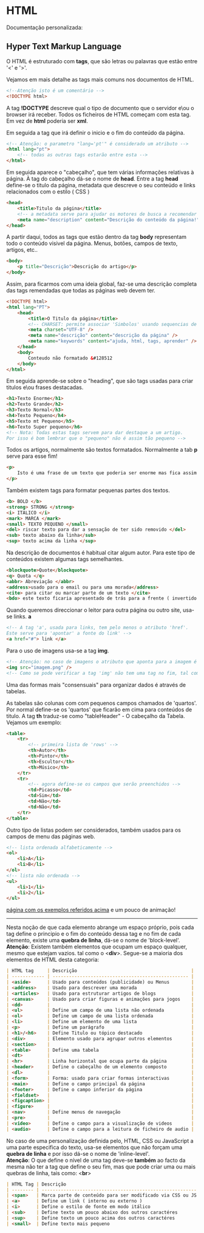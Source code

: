 # HTML

Documentação personalizada:

## Hyper Text Markup Language

O HTML é estruturado com <b>tags</b>, que são letras ou palavras que estão entre '<' e '>'.

Vejamos em mais detalhe as tags mais comuns nos documentos de HTML.

```html
<!--Atenção isto é um comentário -->
<!DOCTYPE html>
```

A tag <b>!DOCTYPE</b> descreve qual o tipo de documento que o servidor e\ou o browser irá receber.
Todos os ficheiros de HTML começam com esta tag. Em vez de <b>html</b> poderia ser <b>xml</b>.

Em seguida a tag que irá definir o inicio e o fim do conteúdo da página.

```html
<!-- Atenção: o parametro "lang='pt'" é considerado um atributo -->
<html lang="pt">
	<!-- todas as outras tags estarão entre esta -->
</html>
```

Em seguida aparece o "cabeçalho", que tem várias informações relativas à página.
À tag do cabeçalho dá-se o nome de <b>head</b>.
Entre a tag <b> head</b> define-se o titulo da página, metadata que descreve o seu conteúdo e links relacionados com o estilo ( CSS )

```html
<head>
	<title>Titulo da página</title>
	<!-- a metadata serve para ajudar os motores de busca a recomendar conteúdos -->
	<meta name="description" content="Descrição do conteúdo da página!" />
</head>
```

A partir daqui, todos as tags que estão dentro da tag <b>body</b> representam todo o conteúdo visivel da página.
Menus, botões, campos de texto, artigos, etc..

```html
<body>
	<p title="Descrição">Descrição do artigo</p>
</body>
```

Assim, para ficarmos com uma ideia global, faz-se uma descrição completa das tags remendadas que todas as páginas web devem ter.

```html
<!DOCTYPE html>
<html lang="PT">
	<head>
		<title>O Titulo da página</title>
		<!-- CHARSET: permite associar 'Simbolos' usando sequencias de caractéres &reg -->
		<meta charset="UTF-8" />
		<meta name="descrição" content="descrição da página" />
		<meta name="keywords" content="ajuda, html, tags, aprender" />
	</head>
	<body>
		Conteudo não formatado &#128512
	</body>
</html>
```

Em seguida aprende-se sobre o "heading", que são tags usadas para criar titulos e\ou frases destacadas.

```html
<h1>Texto Enorme</h1>
<h2>Texto Grande</h2>
<h3>Texto Normal</h3>
<h4>Texto Pequeno</h4>
<h5>Texto mt Pequeno</h5>
<h6>Texto Super pequeno</h6>
<!-- Nota: Todas estas tags servem para dar destaque a um artigo. 
Por isso é bom lembrar que o "pequeno" não é assim tão pequeno -->
```

Todos os artigos, normalmente são textos formatados. Normalmente a tab <b>p</b> serve para esse fim!

```html
<p>
	Isto é uma frase de um texto que poderia ser enorme mas fica assim curtinho!
</p>
```

Também existem tags para formatar pequenas partes dos textos.

```html
<b> BOLD </b>
<strong> STRONG </strong>
<i> ITALICO </i>
<mark> MARCA </mark>
<small> TEXTO PEQUENO </small>
<del> riscar texto para dar a sensação de ter sido removido </del>
<sub> texto abaixo da linha</sub>
<sup> texto acima da linha </sup>
```

Na descrição de documentos é habitual citar algum autor. Para este tipo de conteúdos existem algumas tags semelhantes.

```html
<blockquote>Quote</blockquote>
<q> Quota </q>
<abbr> Abreviação </abbr>
<address>usado para o email ou para uma morada</address>
<cite> para citar ou marcar parte de um texto </cite>
<bdo> este texto ficaria apresentado de trás para a frente ( invertido ) </bdo>
```

Quando queremos direccionar o leitor para outra página ou outro site, usa-se links. <b>a</b>

```html
<!-- A tag 'a', usada para links, tem pelo menos o atributo 'href'.
Este serve para 'apontar' a fonte do link' -->
<a href="#"> link </a>
```

Para o uso de imagens usa-se a tag <b>img</b>.

```html
<!-- Atençáo: no caso de imagens o atributo que aponta para a imagem é o 'src' - source -->
<img src="imagem.png" />
<!-- Como se pode verificar a tag 'img' não tem uma tag no fim, tal como a maioria das restantes tags! -->
```

Uma das formas mais "consensuais" para organizar dados é através de tabelas.

As tabelas são colunas com com pequenos campos chamados de 'quartos'.
Por normal define-se os 'quartos' que ficarão em cima para conteúdos de titulo.
A tag <b>th</b> traduz-se como "tableHeader" - O cabeçalho da Tabela.
Vejamos um exemplo:

```html
<table>
	<tr>
		<!-- primeira lista de 'rows' -->
		<th>Autor</th>
		<th>Pintor</th>
		<th>Escultor</th>
		<th>Músico</th>
	</tr>
	<tr>
		<!-- agora define-se os campos que serão preenchidos -->
		<td>Picasso</td>
		<td>Sim</td>
		<td>Não</td>
		<td>Não</td>
	</tr>
</table>
```

Outro tipo de listas podem ser considerados, também usados para os campos de menu das páginas web.

```html
<!-- lista ordenada alfabeticamente -->
<ol>
	<li>A</li>
	<li>B</li>
</ol>
<!-- lista não ordenada -->
<ul>
	<li>1</li>
	<li>2</li>
</ul>
```

[página com os exemplos referidos acima](./exemplos/html_texto/html-exemplo-formatar-text.html) e um pouco de animação!

<hr>

Nesta noção de que cada elemento abrange um espaço próprio, pois cada tag define o principio e o fim do conteúdo dessa
tag e no fim de cada elemento, existe uma <b>quebra de linha</b>, dá-se o nome de 'block-level'.
<br><b>Atenção</b>: Existem também elementos que ocupam um espaço qualquer, mesmo que estejam vazios. tal como o <<b>div</b>>.
Segue-se a maioria dos elementos de HTML desta categoria:

```markdown
| HTML tag     | Descrição                                          |
| ------------ | -------------------------------------------------- |
| <aside>      | Usado para conteúdos (publicidade) ou Menus        |
| <address>    | Usado para descrever uma morada                    |
| <articles>   | Usado para estruturar artigos de blogs             |
| <canvas>     | Usado para criar figuras e animações para jogos    |
| <dd>         |                                                    |
| <ul>         | Define um campo de uma lista não ordenada          |
| <ol>         | Define um campo de uma lista ordenada              |
| <li>         | Define um elemento de uma lista                    |
| <p>          | Define um parágrafo                                |
| <h1>/<h6>    | Define Titulo ou tópico destacado                  |
| <div>        | Elemento usado para agrupar outros elementos       |
| <section>    |                                                    |
| <table>      | Define uma tabela                                  |
| <dt>         |                                                    |
| <hr>         | Linha horizontal que ocupa parte da página         |
| <header>     | Define o cabeçalho de um elemento composto         |
| <dl>         |                                                    |
| <form>       | Forma: usado para criar formas interactivas        |
| <main>       | Define o campo principal da página                 |
| <footer>     | Define o campo inferior da página                  |
| <fieldset>   |                                                    |
| <figcaption> |                                                    |
| <figure>     |                                                    |
| <nav>        | Define menus de navegação                          |
| <pre>        |                                                    |
| <video>      | Define o campo para a visualização de videos       |
| <audio>      | Define o campo para a leitura de ficheiro de audio |
```

No caso de uma personalização definida pelo, HTML, CSS ou JavaScript a uma parte especifica do texto,
usa-se elementos que não forçam uma <b> quebra de linha</b> e por isso dá-se o nome de 'inline-level'.
<br><b>Atenção</b>: O que define o nível de uma tag deve-se <b>também</b> ao facto da mesma não ter a tag que define o seu fim,
mas que pode criar uma ou mais quebras de linha, tais como: <<b>br</b>>

```markdown
| HTML Tag | Descrição                                                 |
| -------- | --------------------------------------------------------- |
| <span>   | Marca parte de conteúdo para ser modificado via CSS ou JS |
| <a>      | Define um link ( interno ou externo )                     |
| <i>      | Define o estilo de fonte em modo itálico                  |
| <sub>    | Define texto um pouco abaixo dos outros caractéres        |
| <sup>    | Define texto um pouco acima dos outros caractéres         |
| <small>  | Define texto mais pequeno                                 |
```
